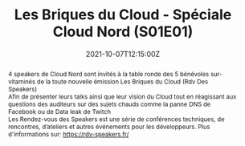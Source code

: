 ---
title: Les Briques du Cloud - Spéciale Cloud Nord (S01E01)

event: Cloud Nord 2021
event_url: https://www.cloudnord.fr/programme2021

location: Online

summary: Table ronde - Les Rendez-vous des Speakers
abstract: "4 speakers de Cloud Nord sont invités à la table ronde des 5 bénévoles sur-vitaminés
de la toute nouvelle émission Les Briques du Cloud (Rdv Des Speakers)


Afin de présenter leurs talks ainsi que leur vision du Cloud tout en réagissant
aux questions des auditeurs sur des sujets chauds comme la panne DNS de Facebook ou de Data leak de Twitch


Les Rendez-vous des Speakers est une série de conférences techniques, de rencontres, d’ateliers et autres événements pour les développeurs. Plus d'informations sur: https://rdv-speakers.fr/"

date: "2021-10-07T12:15:00Z"
date_end: "2021-10-07T13:15:00Z"
all_day: false

publishDate: "2021-10-06T12:00:00Z"

authors: [David Aparicio]
tags: [Cloud]

featured: false

image:
  caption: 'Image credit: [**Cloud Nord 2021**](https://www.cloudnord.fr/programme2021)'
  focal_point: Right

links: 
- icon: twitter
  icon_pack: fab
  name: Twitter
  url: https://twitter.com/dadideo/status/1446073878304935940
url_code: ""
url_pdf: ""
url_slides: ""
url_video: "https://www.twitch.tv/videos/1169837703"

slides: ""
projects: []
---